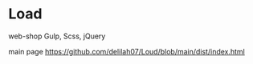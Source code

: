 # Load

web-shop Gulp, Scss, jQuery

main page https://github.com/delilah07/Loud/blob/main/dist/index.html
